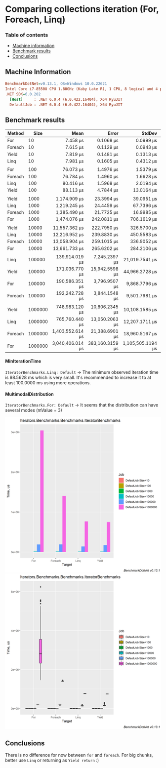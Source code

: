 # Comparing collections iteration (For, Foreach, Linq)

### Table of contents
- [Machine information](#machine-information)
- [Benchmark results](#benchmark-results)
- [Conclusions](#conclusions)

<a name="machine-information"></a>
## Machine Information
 
``` ini
BenchmarkDotNet=v0.13.1, OS=Windows 10.0.22621
Intel Core i7-8550U CPU 1.80GHz (Kaby Lake R), 1 CPU, 8 logical and 4 physical cores
.NET SDK=6.0.202
  [Host]     : .NET 6.0.4 (6.0.422.16404), X64 RyuJIT
  DefaultJob : .NET 6.0.4 (6.0.422.16404), X64 RyuJIT
```
<a name="benchmark-results"></a>
## Benchmark results

| Method  | Size    |             Mean |           Error |            StdDev |          StdErr |           Median |              Min |               Q1 |               Q3 |              Max |         Op/s | Ratio | RatioSD |      Gen 0 |      Gen 1 |     Gen 2 |  Allocated |
|---------|---------|-----------------:|----------------:|------------------:|----------------:|-----------------:|-----------------:|-----------------:|-----------------:|-----------------:|-------------:|------:|--------:|-----------:|-----------:|----------:|-----------:|
| For     | 10      |         7.458 μs |       0.1068 μs |         0.0999 μs |       0.0258 μs |         7.487 μs |         7.310 μs |         7.379 μs |         7.546 μs |         7.626 μs | 134,083.1537 |  1.00 |    0.00 |     0.9155 |          - |         - |       4 KB |
| Foreach | 10      |         7.615 μs |       0.1129 μs |         0.0943 μs |       0.0261 μs |         7.657 μs |         7.428 μs |         7.532 μs |         7.691 μs |         7.722 μs | 131,316.1779 |  1.02 |    0.02 |     0.9384 |          - |         - |       4 KB |
| Yield   | 10      |         7.819 μs |       0.1481 μs |         0.1313 μs |       0.0351 μs |         7.796 μs |         7.638 μs |         7.753 μs |         7.869 μs |         8.074 μs | 127,887.1478 |  1.05 |    0.02 |     0.9079 |          - |         - |       4 KB |
| Linq    | 10      |         7.981 μs |       0.1605 μs |         0.4312 μs |       0.0470 μs |         7.819 μs |         7.569 μs |         7.711 μs |         8.006 μs |         9.609 μs | 125,302.7137 |  1.10 |    0.09 |     0.9308 |          - |         - |       4 KB |
|         |         |                  |                 |                   |                 |                  |                  |                  |                  |                  |              |       |         |            |            |           |            |
| For     | 100     |        76.073 μs |       1.4976 μs |         1.5379 μs |       0.3730 μs |        75.890 μs |        73.977 μs |        74.965 μs |        76.945 μs |        79.209 μs |  13,145.3474 |  1.00 |    0.00 |     9.1553 |     0.2441 |         - |      37 KB |
| Foreach | 100     |        76.784 μs |       1.4960 μs |         1.6628 μs |       0.3815 μs |        76.158 μs |        74.695 μs |        75.726 μs |        77.730 μs |        80.433 μs |  13,023.5498 |  1.01 |    0.03 |     9.1553 |          - |         - |      38 KB |
| Linq    | 100     |        80.416 μs |       1.5968 μs |         2.0194 μs |       0.4211 μs |        80.122 μs |        78.111 μs |        79.012 μs |        80.828 μs |        85.624 μs |  12,435.3740 |  1.06 |    0.03 |     8.9111 |          - |         - |      37 KB |
| Yield   | 100     |        88.113 μs |       4.7844 μs |        13.0164 μs |       1.4036 μs |        83.130 μs |        73.721 μs |        79.681 μs |        92.883 μs |       133.487 μs |  11,349.1083 |  1.16 |    0.19 |     8.9111 |          - |         - |      37 KB |
|         |         |                  |                 |                   |                 |                  |                  |                  |                  |                  |              |       |         |            |            |           |            |
| Yield   | 1000    |     1,174.909 μs |      23.3994 μs |        39.0951 μs |       6.5159 μs |     1,173.825 μs |     1,079.770 μs |     1,145.907 μs |     1,196.052 μs |     1,272.271 μs |     851.1295 |  1.31 |    0.09 |    87.8906 |          - |         - |     367 KB |
| Linq    | 1000    |     1,219.245 μs |      24.4459 μs |        67.7396 μs |       7.1804 μs |     1,202.589 μs |     1,109.746 μs |     1,178.701 μs |     1,247.782 μs |     1,429.576 μs |     820.1800 |  1.04 |    0.40 |    87.8906 |          - |         - |     367 KB |
| Foreach | 1000    |     1,385.490 μs |      21.7725 μs |        16.9985 μs |       4.9071 μs |     1,383.764 μs |     1,360.794 μs |     1,373.861 μs |     1,396.888 μs |     1,416.027 μs |     721.7664 |  1.54 |    0.18 |    85.9375 |    25.3906 |         - |     375 KB |
| For     | 1000    |     1,474.076 μs |     242.0811 μs |       706.1619 μs |      71.3331 μs |     1,188.455 μs |       823.803 μs |       890.428 μs |     1,938.704 μs |     3,448.271 μs |     678.3910 |  1.00 |    0.00 |    87.8906 |    29.2969 |         - |     375 KB |
|         |         |                  |                 |                   |                 |                  |                  |                  |                  |                  |              |       |         |            |            |           |            |
| Yield   | 10000   |    11,557.362 μs |     222.7950 μs |       326.5700 μs |      60.6425 μs |    11,499.788 μs |    10,976.231 μs |    11,362.400 μs |    11,786.609 μs |    12,401.600 μs |      86.5249 |  0.85 |    0.03 |   890.6250 |          - |         - |   3,668 KB |
| Linq    | 10000   |    12,216.952 μs |     239.8830 μs |       450.5583 μs |      67.9242 μs |    12,203.095 μs |    11,268.245 μs |    11,975.372 μs |    12,452.714 μs |    13,088.334 μs |      81.8535 |  0.90 |    0.04 |   890.6250 |          - |         - |   3,668 KB |
| Foreach | 10000   |    13,058.904 μs |     259.1015 μs |       336.9052 μs |      68.7705 μs |    13,087.121 μs |    12,461.733 μs |    12,826.198 μs |    13,311.351 μs |    13,900.319 μs |      76.5761 |  0.96 |    0.03 |   625.0000 |   312.5000 |         - |   3,746 KB |
| For     | 10000   |    13,661.733 μs |     265.6202 μs |       284.2106 μs |      66.9891 μs |    13,624.604 μs |    13,107.058 μs |    13,511.512 μs |    13,823.602 μs |    14,301.797 μs |      73.1972 |  1.00 |    0.00 |   671.8750 |   328.1250 |         - |   3,746 KB |
|         |         |                  |                 |                   |                 |                  |                  |                  |                  |                  |              |       |         |            |            |           |            |
| Linq    | 100000  |   139,914.019 μs |   7,245.2397 μs |    21,019.7541 μs |   2,134.2327 μs |   135,730.100 μs |    98,562.800 μs |   124,518.200 μs |   152,018.800 μs |   193,699.900 μs |       7.1472 |  0.71 |    0.11 |  8000.0000 |          - |         - |  36,694 KB |
| Yield   | 100000  |   171,036.770 μs |  15,942.5598 μs |    44,966.2728 μs |   4,688.0580 μs |   152,892.000 μs |   120,866.500 μs |   143,829.925 μs |   176,634.275 μs |   297,281.600 μs |       5.8467 |  0.92 |    0.26 |  8000.0000 |          - |         - |  36,693 KB |
| For     | 100000  |   190,586.351 μs |   3,796.9507 μs |     9,868.7796 μs |   1,110.3245 μs |   190,593.200 μs |   166,892.200 μs |   183,304.050 μs |   196,383.150 μs |   213,956.300 μs |       5.2470 |  1.00 |    0.00 |  6000.0000 |  2000.0000 |         - |  37,475 KB |
| Foreach | 100000  |   192,242.728 μs |   3,844.1548 μs |     9,501.7981 μs |   1,119.7976 μs |   191,786.800 μs |   168,075.500 μs |   187,232.250 μs |   198,699.750 μs |   209,999.200 μs |       5.2018 |  1.01 |    0.07 |  6000.0000 |  2000.0000 |         - |  37,476 KB |
|         |         |                  |                 |                   |                 |                  |                  |                  |                  |                  |              |       |         |            |            |           |            |
| Yield   | 1000000 |   748,983.120 μs |  10,806.2345 μs |    10,108.1585 μs |   2,609.9153 μs |   749,527.500 μs |   731,592.300 μs |   741,155.900 μs |   755,564.850 μs |   766,521.700 μs |       1.3351 |  0.27 |    0.08 | 89000.0000 |          - |         - | 366,787 KB |
| Linq    | 1000000 |   765,760.440 μs |  13,050.2063 μs |    12,207.1711 μs |   3,151.8780 μs |   762,058.300 μs |   753,428.800 μs |   755,737.200 μs |   774,253.450 μs |   793,453.400 μs |       1.3059 |  0.28 |    0.08 | 89000.0000 |          - |         - | 366,790 KB |
| Foreach | 1000000 | 1,403,552.614 μs |  21,388.6901 μs |    18,960.5167 μs |   5,067.4112 μs | 1,402,343.150 μs | 1,373,645.000 μs | 1,391,800.225 μs | 1,410,911.550 μs | 1,446,306.500 μs |       0.7125 |  0.53 |    0.16 | 61000.0000 | 21000.0000 | 1000.0000 | 374,600 KB |
| For     | 1000000 | 3,040,406.014 μs | 383,160.3159 μs | 1,105,505.1194 μs | 112,830.1438 μs | 2,807,890.100 μs | 1,459,530.000 μs | 2,327,462.275 μs | 3,548,398.425 μs | 6,239,187.200 μs |       0.3289 |  1.00 |    0.00 | 60000.0000 | 21000.0000 | 1000.0000 | 374,617 KB |
#### MinIterationTime
`IteratorBenchmarks.Linq: Default` -> The minimum observed iteration time is 98.5628 ms which is very small. It's recommended to increase it to at least 100.0000 ms using more operations.
#### MultimodalDistribution
`IteratorBenchmarks.For: Default` -> It seems that the distribution can have several modes (mValue = 3)

![BarPlot](assets/Iterators.Benchmarks.Benchmarks.IteratorBenchmarks-barplot.png)
![BoxPlot](assets/Iterators.Benchmarks.Benchmarks.IteratorBenchmarks-boxplot.png)

<a name="conclusions"></a>
## Conclusions

There is no difference for now between `for` and `foreach`. For big chunks, better use `Linq` or returning as `Yield return` :)